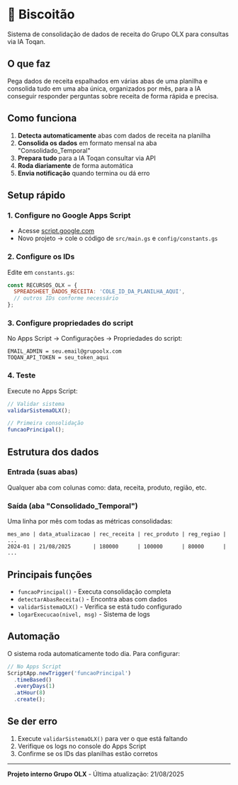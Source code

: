 # 🍪 Biscoitão

Sistema de consolidação de dados de receita do Grupo OLX para consultas via IA Toqan.

## O que faz

Pega dados de receita espalhados em várias abas de uma planilha e consolida tudo em uma aba única, organizados por mês, para a IA conseguir responder perguntas sobre receita de forma rápida e precisa.

## Como funciona

1. **Detecta automaticamente** abas com dados de receita na planilha
2. **Consolida os dados** em formato mensal na aba "Consolidado_Temporal"  
3. **Prepara tudo** para a IA Toqan consultar via API
4. **Roda diariamente** de forma automática
5. **Envia notificação** quando termina ou dá erro

## Setup rápido

### 1. Configure no Google Apps Script

- Acesse [script.google.com](https://script.google.com)
- Novo projeto → cole o código de `src/main.gs` e `config/constants.gs`

### 2. Configure os IDs

Edite em `constants.gs`:

```javascript
const RECURSOS_OLX = {
  SPREADSHEET_DADOS_RECEITA: 'COLE_ID_DA_PLANILHA_AQUI',
  // outros IDs conforme necessário
};
```

### 3. Configure propriedades do script

No Apps Script → Configurações → Propriedades do script:

```text
EMAIL_ADMIN = seu.email@grupoolx.com
TOQAN_API_TOKEN = seu_token_aqui
```

### 4. Teste

Execute no Apps Script:

```javascript
// Validar sistema
validarSistemaOLX();

// Primeira consolidação  
funcaoPrincipal();
```

## Estrutura dos dados

### Entrada (suas abas)

Qualquer aba com colunas como: data, receita, produto, região, etc.

### Saída (aba "Consolidado_Temporal")

Uma linha por mês com todas as métricas consolidadas:

```text
mes_ano | data_atualizacao | rec_receita | rec_produto | reg_regiao | ...
2024-01 | 21/08/2025       | 180000      | 100000      | 80000      | ...
```

## Principais funções

- `funcaoPrincipal()` - Executa consolidação completa
- `detectarAbasReceita()` - Encontra abas com dados
- `validarSistemaOLX()` - Verifica se está tudo configurado
- `logarExecucao(nivel, msg)` - Sistema de logs

## Automação

O sistema roda automaticamente todo dia. Para configurar:

```javascript
// No Apps Script
ScriptApp.newTrigger('funcaoPrincipal')
  .timeBased()
  .everyDays(1)
  .atHour(8)
  .create();
```

## Se der erro

1. Execute `validarSistemaOLX()` para ver o que está faltando
2. Verifique os logs no console do Apps Script
3. Confirme se os IDs das planilhas estão corretos

---

**Projeto interno Grupo OLX** - Última atualização: 21/08/2025

